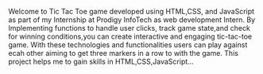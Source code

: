 Welcome to Tic Tac Toe game developed using HTML,CSS, and JavaScript as part of my Internship at Prodigy InfoTech as web development Intern.
By Implementing functions to handle user clicks, track game state,and check for winning conditions,you can create interactive and engaging tic-tac-toe game.
With these technologies and functionalities users can play against ecah other aiming to get three markers in a row to with the game.
This project helps me to gain skills in HTML,CSS,JavaScript...

